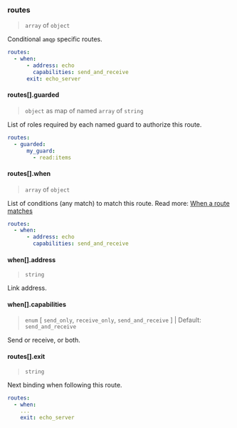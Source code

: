 ### routes

> `array` of `object`

Conditional `amqp` specific routes.

```yaml
routes:
  - when:
      - address: echo
        capabilities: send_and_receive
      exit: echo_server
```

#### routes[].guarded

> `object` as map of named `array` of `string`

List of roles required by each named guard to authorize this route.

```yaml
routes:
  - guarded:
      my_guard:
        - read:items
```

#### routes[].when

> `array` of `object`

List of conditions (any match) to match this route.
Read more: [When a route matches](/concepts/protocol/README.md#when-a-route-matches)

```yaml
routes:
  - when:
      - address: echo
        capabilities: send_and_receive
```

#### when[].address

> `string`

Link address.

#### when[].capabilities

> `enum` [ `send_only`, `receive_only`, `send_and_receive` ] | Default: `send_and_receive`

Send or receive, or both.

#### routes[].exit

> `string`

Next binding when following this route.

```yaml
routes:
  - when:
    ...
    exit: echo_server
```
